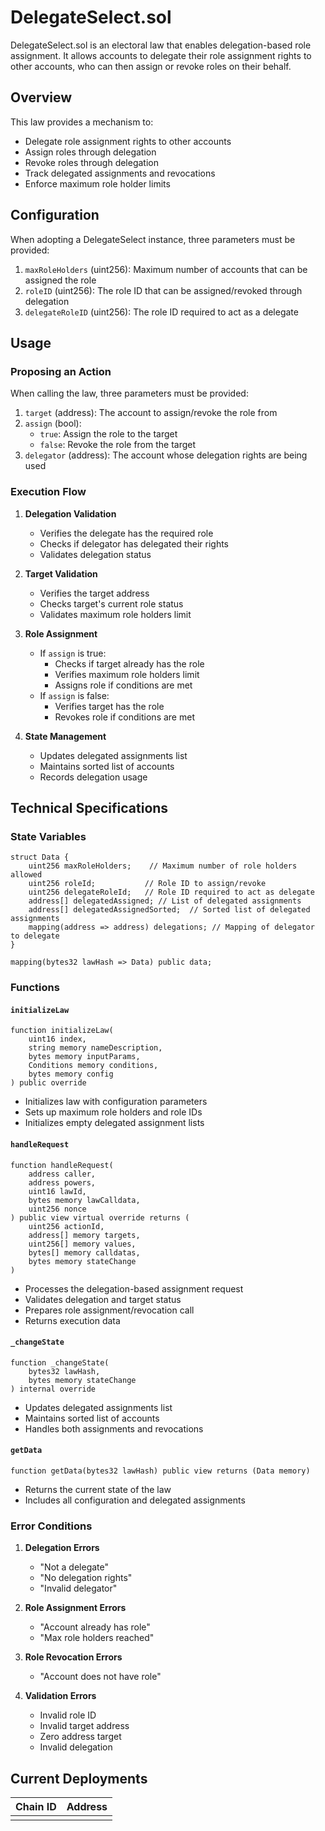 # DelegateSelect.sol

DelegateSelect.sol is an electoral law that enables delegation-based role assignment. It allows accounts to delegate their role assignment rights to other accounts, who can then assign or revoke roles on their behalf.

## Overview

This law provides a mechanism to:
- Delegate role assignment rights to other accounts
- Assign roles through delegation
- Revoke roles through delegation
- Track delegated assignments and revocations
- Enforce maximum role holder limits

## Configuration

When adopting a DelegateSelect instance, three parameters must be provided:

1. `maxRoleHolders` (uint256): Maximum number of accounts that can be assigned the role
2. `roleID` (uint256): The role ID that can be assigned/revoked through delegation
3. `delegateRoleID` (uint256): The role ID required to act as a delegate

## Usage

### Proposing an Action

When calling the law, three parameters must be provided:

1. `target` (address): The account to assign/revoke the role from
2. `assign` (bool): 
   - `true`: Assign the role to the target
   - `false`: Revoke the role from the target
3. `delegator` (address): The account whose delegation rights are being used

### Execution Flow

1. **Delegation Validation**
   - Verifies the delegate has the required role
   - Checks if delegator has delegated their rights
   - Validates delegation status

2. **Target Validation**
   - Verifies the target address
   - Checks target's current role status
   - Validates maximum role holders limit

3. **Role Assignment**
   - If `assign` is true:
     - Checks if target already has the role
     - Verifies maximum role holders limit
     - Assigns role if conditions are met
   - If `assign` is false:
     - Verifies target has the role
     - Revokes role if conditions are met

4. **State Management**
   - Updates delegated assignments list
   - Maintains sorted list of accounts
   - Records delegation usage

## Technical Specifications

### State Variables

```solidity
struct Data {
    uint256 maxRoleHolders;    // Maximum number of role holders allowed
    uint256 roleId;           // Role ID to assign/revoke
    uint256 delegateRoleId;   // Role ID required to act as delegate
    address[] delegatedAssigned; // List of delegated assignments
    address[] delegatedAssignedSorted;  // Sorted list of delegated assignments
    mapping(address => address) delegations; // Mapping of delegator to delegate
}

mapping(bytes32 lawHash => Data) public data;
```

### Functions

#### `initializeLaw`
```solidity
function initializeLaw(
    uint16 index,
    string memory nameDescription,
    bytes memory inputParams,
    Conditions memory conditions,
    bytes memory config
) public override
```
- Initializes law with configuration parameters
- Sets up maximum role holders and role IDs
- Initializes empty delegated assignment lists

#### `handleRequest`
```solidity
function handleRequest(
    address caller,
    address powers,
    uint16 lawId,
    bytes memory lawCalldata,
    uint256 nonce
) public view virtual override returns (
    uint256 actionId,
    address[] memory targets,
    uint256[] memory values,
    bytes[] memory calldatas,
    bytes memory stateChange
)
```
- Processes the delegation-based assignment request
- Validates delegation and target status
- Prepares role assignment/revocation call
- Returns execution data

#### `_changeState`
```solidity
function _changeState(
    bytes32 lawHash,
    bytes memory stateChange
) internal override
```
- Updates delegated assignments list
- Maintains sorted list of accounts
- Handles both assignments and revocations

#### `getData`
```solidity
function getData(bytes32 lawHash) public view returns (Data memory)
```
- Returns the current state of the law
- Includes all configuration and delegated assignments

### Error Conditions

1. **Delegation Errors**
   - "Not a delegate"
   - "No delegation rights"
   - "Invalid delegator"

2. **Role Assignment Errors**
   - "Account already has role"
   - "Max role holders reached"

3. **Role Revocation Errors**
   - "Account does not have role"

4. **Validation Errors**
   - Invalid role ID
   - Invalid target address
   - Zero address target
   - Invalid delegation

## Current Deployments

| Chain ID | Address  |
| -------  | -------- | 
|          |          | 



